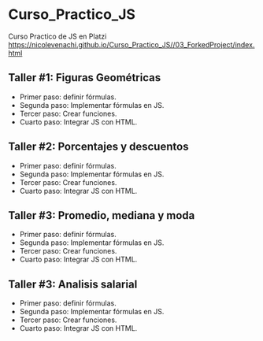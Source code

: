 # Curso_Practico_JS
Curso Practico de JS en Platzi
https://nicolevenachi.github.io/Curso_Practico_JS//03_ForkedProject/index.html
## Taller #1: Figuras Geométricas

- Primer paso: definir fórmulas.
- Segunda paso: Implementar fórmulas en JS.
- Tercer paso: Crear funciones.
- Cuarto paso: Integrar JS con HTML.

## Taller #2: Porcentajes y descuentos

- Primer paso: definir fórmulas.
- Segunda paso: Implementar fórmulas en JS.
- Tercer paso: Crear funciones.
- Cuarto paso: Integrar JS con HTML.

## Taller #3: Promedio, mediana y moda

- Primer paso: definir fórmulas.
- Segunda paso: Implementar fórmulas en JS.
- Tercer paso: Crear funciones.
- Cuarto paso: Integrar JS con HTML.

## Taller #3: Analisis salarial

- Primer paso: definir fórmulas.
- Segunda paso: Implementar fórmulas en JS.
- Tercer paso: Crear funciones.
- Cuarto paso: Integrar JS con HTML.
